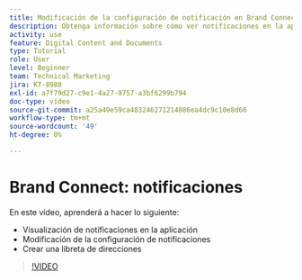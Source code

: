 ```yaml
---
title: Modificación de la configuración de notificación en Brand Connect
description: Obtenga información sobre cómo ver notificaciones en la aplicación, modificar la configuración de notificaciones y crear una libreta de direcciones en Brand Connect de [!UICONTROL WORKFRONT DAM].
activity: use
feature: Digital Content and Documents
type: Tutorial
role: User
level: Beginner
team: Technical Marketing
jira: KT-8988
exl-id: a7f79d27-c9e1-4a27-9757-a3bf6299b794
doc-type: video
source-git-commit: a25a49e59ca483246271214886ea4dc9c10e8d66
workflow-type: tm+mt
source-wordcount: '49'
ht-degree: 0%

---
```


# Brand Connect: notificaciones

En este vídeo, aprenderá a hacer lo siguiente:

* Visualización de notificaciones en la aplicación
* Modificación de la configuración de notificaciones
* Crear una libreta de direcciones

>[!VIDEO](https://video.tv.adobe.com/v/335250/?quality=12&learn=on)

